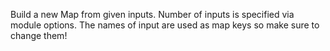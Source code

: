
[comment]: # (MapCanvasModule)
Build a new Map from given inputs. Number of inputs is specified via module options. The names of input are used as map keys so make sure to change them!
